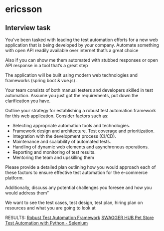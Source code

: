 # ericsson
## Interview task

You've been tasked with leading the test automation efforts for a new web application that is being developed by your company.
Automate something with open API readily available over internet that’s a great choice 

Also if you can show me them automated with stubbed responses or open API response in a tool that’s a great step

The application will be built using modern web technologies and frameworks (spring boot & vue.js) .

Your team consists of both manual testers and developers skilled in test automation. Assume you just got the requirements, put down the clarification you have.

Outline your strategy for establishing a robust test automation framework for this web application. Consider factors such as:

- Selecting appropriate automation tools and technologies. 
- Framework design and architecture. Test coverage and prioritization. 
- Integration with the development process (CI/CD). 
- Maintenance and scalability of automated tests. 
- Handling of dynamic web elements and asynchronous operations. 
- Reporting and monitoring of test results. 
- Mentoring the team and upskilling them 

Please provide a detailed plan outlining how you would approach each of these factors to ensure effective test automation for the e-commerce platform. 

Additionally, discuss any potential challenges you foresee and how you would address them”

 

We want to see the test cases, test design, test plan, hiring plan on resources and what you are going to look at


RESULTS:
[Robust Test Automation Framework](https://github.com/DomenikoD/ericsson/blob/main/robust-test-automation-framework.md)
[SWAGGER HUB Pet Store]([https://www.google.com](https://app.swaggerhub.com/apis/DOMENIKODIVJAK_1/PetStore/1.0.0))
[Test Automation with Python - Selenium](https://github.com/DomenikoD/ericsson/blob/main/testautomation.ipynb)



